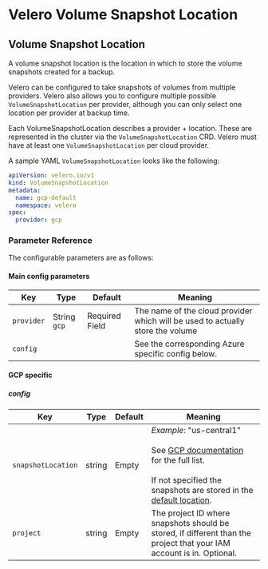# Velero Volume Snapshot Location

## Volume Snapshot Location

A volume snapshot location is the location in which to store the volume snapshots created for a backup.

Velero can be configured to take snapshots of volumes from multiple providers. Velero also allows you to configure multiple possible `VolumeSnapshotLocation` per provider, although you can only select one location per provider at backup time.

Each VolumeSnapshotLocation describes a provider + location. These are represented in the cluster via the `VolumeSnapshotLocation` CRD. Velero must have at least one `VolumeSnapshotLocation` per cloud provider.

A sample YAML `VolumeSnapshotLocation` looks like the following:

```yaml
apiVersion: velero.io/v1
kind: VolumeSnapshotLocation
metadata:
  name: gcp-default
  namespace: velero
spec:
  provider: gcp
```

### Parameter Reference

The configurable parameters are as follows:

#### Main config parameters

| Key | Type | Default | Meaning |
| --- | --- | --- | --- |
| `provider` | String `gcp` | Required Field | The name of the cloud provider which will be used to actually store the volume |
| `config` | | | See the corresponding Azure specific config below.

#### GCP specific

##### config

| Key | Type | Default | Meaning |
| --- | --- | --- | --- |
| `snapshotLocation` | string | Empty | *Example*: "us-central1"<br><br>See [GCP documentation][1] for the full list.<br><br>If not specified the snapshots are stored in the [default location][2]. |
| `project` | string | Empty | The project ID where snapshots should be stored, if different than the project that your IAM account is in. Optional. |

[1]: https://cloud.google.com/storage/docs/locations#available_locations
[2]: https://cloud.google.com/compute/docs/disks/create-snapshots#default_location